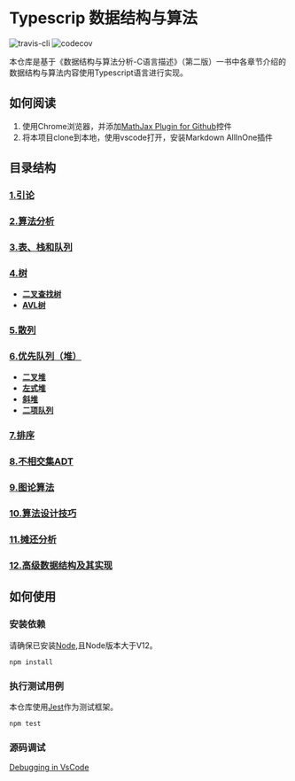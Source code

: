 # Typescrip 数据结构与算法
![travis-cli](https://travis-ci.com/qindagang/data-structures-and-algorithm-analysis-in-typescript.svg?branch=master)
![codecov](https://codecov.io/gh/qindagang/data-structures-and-algorithm-analysis-in-typescript/branch/master/graph/badge.svg?token=B05PLKNLJP)

本仓库是基于《数据结构与算法分析-C语言描述》（第二版）一书中各章节介绍的数据结构与算法内容使用Typescript语言进行实现。

## 如何阅读
1. 使用Chrome浏览器，并添加[MathJax Plugin for Github](https://chrome.google.com/webstore/detail/mathjax-plugin-for-github/ioemnmodlmafdkllaclgeombjnmnbima)控件
2. 将本项目clone到本地，使用vscode打开，安装Markdown AllInOne插件



## 目录结构

### [1.引论](https://github.com/qindagang/data-structures-and-algorithm-analysis-in-typescript/tree/master/Chapters/Chapter1-Introduction)
### [2.算法分析](https://github.com/qindagang/data-structures-and-algorithm-analysis-in-typescript/tree/master/Chapters/Chapter2-AlgorithmAnalysis)
### [3.表、栈和队列](https://github.com/qindagang/data-structures-and-algorithm-analysis-in-typescript/tree/master/Chapters/Chapter3-ListStackQueue)
### [4.树](https://github.com/qindagang/data-structures-and-algorithm-analysis-in-typescript/tree/master/Chapters/Chapter4-Trees)
-   **[二叉查找树](https://github.com/qindagang/data-structures-and-algorithm-analysis-in-typescript/tree/master/Chapters/Chapter4-Trees/4.1-BinarySearchTree)**
-   **[AVL树](https://github.com/qindagang/data-structures-and-algorithm-analysis-in-typescript/tree/master/Chapters/Chapter4-Trees/4.2-AVLTree)**
### [5.散列](https://github.com/qindagang/data-structures-and-algorithm-analysis-in-typescript/tree/master/Chapters/Chapter5-Hashing)
### [6.优先队列（堆）](https://github.com/qindagang/data-structures-and-algorithm-analysis-in-typescript/tree/master/Chapters/Chapter6-PriorityQueue)
-   **[二叉堆]()**
-   **[左式堆]()**
-   **[斜堆]()**
-   **[二项队列]()**
### [7.排序](https://github.com/qindagang/data-structures-and-algorithm-analysis-in-typescript/tree/master/Chapters/Chapter7-Sorting)
### [8.不相交集ADT](https://github.com/qindagang/data-structures-and-algorithm-analysis-in-typescript/tree/master/Chapters/Chapter8-DisjointSet)
### [9.图论算法](https://github.com/qindagang/data-structures-and-algorithm-analysis-in-typescript/tree/master/Chapters/Chapter9-GraphAlgorithm)
### [10.算法设计技巧]()
### [11.摊还分析]()
### [12.高级数据结构及其实现]()


## 如何使用

### 安装依赖

请确保已安装[Node]((https://nodejs.org/zh-cn/)),且Node版本大于V12。


```
npm install
```

### 执行测试用例

本仓库使用[Jest](https://jestjs.io/)作为测试框架。

```
npm test
```

### 源码调试

[Debugging in VsCode](https://code.visualstudio.com/docs/editor/debugging)
